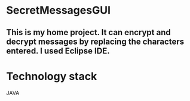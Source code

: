 # SecretMessagesGUI

This is my home project. It can encrypt and decrypt messages by replacing the characters entered. I used Eclipse IDE.
---
# Technology stack
JAVA
